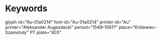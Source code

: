 # Keywords
glyph-id="Au-01a0214"
font-id="Au-01a0214"
printer-id="Au"
printer="Aleksander Augezdecki"
period="1549–1561?"
place="Królewiec-Szamotuły"
PT plate="403"
